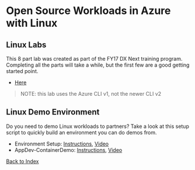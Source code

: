# Open Source Workloads in Azure with Linux

## Linux Labs
This 8 part lab was created as part of the FY17 DX Next training program. Completing all the parts will take a while, but the first few are a good getting started point.
 - [Here](https://github.com/DxNext/2016-Oct-L2/tree/master/Linux)
> NOTE: this lab uses the Azure CLI v1, not the newer CLI v2

## Linux Demo Environment
Do you need to demo Linux workloads to partners? Take a look at this setup script to quickly build an environment you can do demos from.
 - Environment Setup: [Instructions](https://github.com/dansand71/OSSonAzure), [Video](https://www.youtube.com/watch?v=TO5HRVS_gig)
 - AppDev-ContainerDemo: [Instructions](https://github.com/dansand71/AppDev-ContainerDemo), [Video](https://www.youtube.com/watch?v=SAiMd3eIgBw)

[Back to Index](../index.html)
